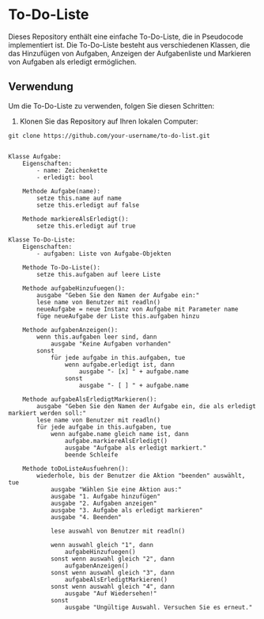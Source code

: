 # To-Do-Liste

Dieses Repository enthält eine einfache To-Do-Liste, die in Pseudocode implementiert ist. Die To-Do-Liste besteht aus verschiedenen Klassen, die das Hinzufügen von Aufgaben, Anzeigen der Aufgabenliste und Markieren von Aufgaben als erledigt ermöglichen.

## Verwendung

Um die To-Do-Liste zu verwenden, folgen Sie diesen Schritten:

1. Klonen Sie das Repository auf Ihren lokalen Computer:

```shell
git clone https://github.com/your-username/to-do-list.git


Klasse Aufgabe:
    Eigenschaften:
        - name: Zeichenkette
        - erledigt: bool

    Methode Aufgabe(name):
        setze this.name auf name
        setze this.erledigt auf false

    Methode markiereAlsErledigt():
        setze this.erledigt auf true

Klasse To-Do-Liste:
    Eigenschaften:
        - aufgaben: Liste von Aufgabe-Objekten

    Methode To-Do-Liste():
        setze this.aufgaben auf leere Liste

    Methode aufgabeHinzufuegen():
        ausgabe "Geben Sie den Namen der Aufgabe ein:"
        lese name von Benutzer mit readln()
        neueAufgabe = neue Instanz von Aufgabe mit Parameter name
        füge neueAufgabe der Liste this.aufgaben hinzu

    Methode aufgabenAnzeigen():
        wenn this.aufgaben leer sind, dann
            ausgabe "Keine Aufgaben vorhanden"
        sonst
            für jede aufgabe in this.aufgaben, tue
                wenn aufgabe.erledigt ist, dann
                    ausgabe "- [x] " + aufgabe.name
                sonst
                    ausgabe "- [ ] " + aufgabe.name

    Methode aufgabeAlsErledigtMarkieren():
        ausgabe "Geben Sie den Namen der Aufgabe ein, die als erledigt markiert werden soll:"
        lese name von Benutzer mit readln()
        für jede aufgabe in this.aufgaben, tue
            wenn aufgabe.name gleich name ist, dann
                aufgabe.markiereAlsErledigt()
                ausgabe "Aufgabe als erledigt markiert."
                beende Schleife

    Methode toDoListeAusfuehren():
        wiederhole, bis der Benutzer die Aktion "beenden" auswählt, tue
            ausgabe "Wählen Sie eine Aktion aus:"
            ausgabe "1. Aufgabe hinzufügen"
            ausgabe "2. Aufgaben anzeigen"
            ausgabe "3. Aufgabe als erledigt markieren"
            ausgabe "4. Beenden"

            lese auswahl von Benutzer mit readln()

            wenn auswahl gleich "1", dann
                aufgabeHinzufuegen()
            sonst wenn auswahl gleich "2", dann
                aufgabenAnzeigen()
            sonst wenn auswahl gleich "3", dann
                aufgabeAlsErledigtMarkieren()
            sonst wenn auswahl gleich "4", dann
                ausgabe "Auf Wiedersehen!"
            sonst
                ausgabe "Ungültige Auswahl. Versuchen Sie es erneut."


